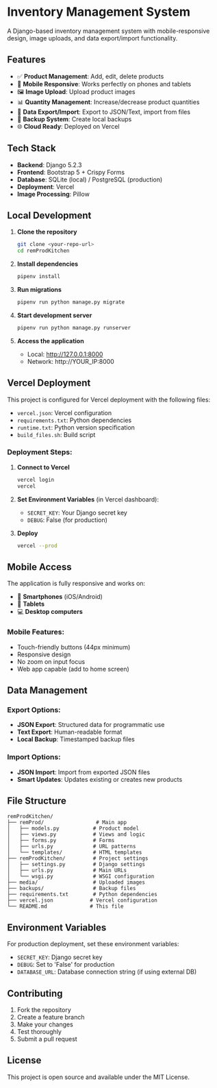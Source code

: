 # Inventory Management System

A Django-based inventory management system with mobile-responsive design, image uploads, and data export/import functionality.

## Features

- ✅ **Product Management**: Add, edit, delete products
- 📱 **Mobile Responsive**: Works perfectly on phones and tablets
- 🖼️ **Image Upload**: Upload product images
- 📊 **Quantity Management**: Increase/decrease product quantities
- 📁 **Data Export/Import**: Export to JSON/Text, import from files
- 💾 **Backup System**: Create local backups
- 🌐 **Cloud Ready**: Deployed on Vercel

## Tech Stack

- **Backend**: Django 5.2.3
- **Frontend**: Bootstrap 5 + Crispy Forms
- **Database**: SQLite (local) / PostgreSQL (production)
- **Deployment**: Vercel
- **Image Processing**: Pillow

## Local Development

1. **Clone the repository**
   ```bash
   git clone <your-repo-url>
   cd remProdKitchen
   ```

2. **Install dependencies**
   ```bash
   pipenv install
   ```

3. **Run migrations**
   ```bash
   pipenv run python manage.py migrate
   ```

4. **Start development server**
   ```bash
   pipenv run python manage.py runserver
   ```

5. **Access the application**
   - Local: http://127.0.0.1:8000
   - Network: http://YOUR_IP:8000

## Vercel Deployment

This project is configured for Vercel deployment with the following files:

- `vercel.json`: Vercel configuration
- `requirements.txt`: Python dependencies
- `runtime.txt`: Python version specification
- `build_files.sh`: Build script

### Deployment Steps:

1. **Connect to Vercel**
   ```bash
   vercel login
   vercel
   ```

2. **Set Environment Variables** (in Vercel dashboard):
   - `SECRET_KEY`: Your Django secret key
   - `DEBUG`: False (for production)

3. **Deploy**
   ```bash
   vercel --prod
   ```

## Mobile Access

The application is fully responsive and works on:
- 📱 **Smartphones** (iOS/Android)
- 📱 **Tablets**
- 💻 **Desktop computers**

### Mobile Features:
- Touch-friendly buttons (44px minimum)
- Responsive design
- No zoom on input focus
- Web app capable (add to home screen)

## Data Management

### Export Options:
- **JSON Export**: Structured data for programmatic use
- **Text Export**: Human-readable format
- **Local Backup**: Timestamped backup files

### Import Options:
- **JSON Import**: Import from exported JSON files
- **Smart Updates**: Updates existing or creates new products

## File Structure

```
remProdKitchen/
├── remProd/                 # Main app
│   ├── models.py           # Product model
│   ├── views.py            # Views and logic
│   ├── forms.py            # Forms
│   ├── urls.py             # URL patterns
│   └── templates/          # HTML templates
├── remProdKitchen/         # Project settings
│   ├── settings.py         # Django settings
│   ├── urls.py             # Main URLs
│   └── wsgi.py             # WSGI configuration
├── media/                  # Uploaded images
├── backups/                # Backup files
├── requirements.txt        # Python dependencies
├── vercel.json            # Vercel configuration
└── README.md              # This file
```

## Environment Variables

For production deployment, set these environment variables:

- `SECRET_KEY`: Django secret key
- `DEBUG`: Set to 'False' for production
- `DATABASE_URL`: Database connection string (if using external DB)

## Contributing

1. Fork the repository
2. Create a feature branch
3. Make your changes
4. Test thoroughly
5. Submit a pull request

## License

This project is open source and available under the MIT License. 